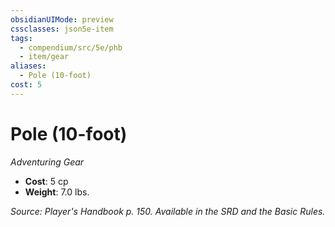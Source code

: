 ```yaml
---
obsidianUIMode: preview
cssclasses: json5e-item
tags:
  - compendium/src/5e/phb
  - item/gear
aliases:
  - Pole (10-foot)
cost: 5
---
```

# Pole (10-foot)
*Adventuring Gear*  

- **Cost**: 5 cp
- **Weight**: 7.0 lbs.

*Source: Player's Handbook p. 150. Available in the SRD and the Basic Rules.*
